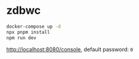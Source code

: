 # zdbwc

``` bash
docker-compose up -d
npx pnpm install
npm run dev
```

[http://localhost:8080/console](http://localhost:8080/console), default password: `0`
